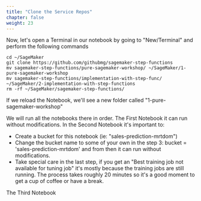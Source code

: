 ```yaml
---
title: "Clone the Service Repos"
chapter: false
weight: 23
---
```

Now, let's open a Terminal in our notebook by going to "New/Terminal" and perform the following commands

```
cd ~/SageMaker
git clone https://github.com/githubmg/sagemaker-step-functions 
mv sagemaker-step-functions/pure-sagemaker-workshop/ ~/SageMaker/1-pure-sagemaker-workshop
mv sagemaker-step-functions/implementation-with-step-func/ ~/SageMaker/2-implementation-with-step-functions
rm -rf ~/SageMaker/sagemaker-step-functions/
```
If we reload the Notebook, we'll see a new folder called "1-pure-sagemaker-workshop"

We will run all the notebooks there in order.
The First Notebook it can run without modifications.
In the Second Notebook it's important to:

* Create a bucket for this notebook (ie: "sales-prediction-mrtdom")
* Change the bucket name to some of your own in the step 3: bucket = 'sales-prediction-mrtdom' and from then it can run without modifications.
* Take special care in the last step, if you get an "Best training job not available for tuning job" it's mostly because the training jobs are still running. The process takes roughly 20 minutes so it's a good moment to get a cup of coffee or have a break.

The Third Notebook


